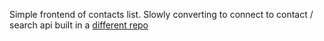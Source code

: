 Simple frontend of contacts list. Slowly converting to connect to contact / search api built in a [different repo](https://github.com/jamtay/express-typescript-learning)